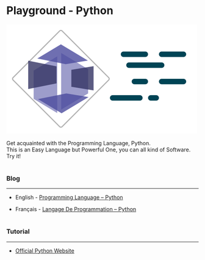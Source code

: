 # Playground - Python

![PProject](./images/project-default.png)

Get acquainted with the Programming Language, Python.
<br>
This is an Easy Language but Powerful One, you can all kind of Software.
<br>
Try it!
<br><br>


### Blog
---
- English - [Programming Language – Python](http://infinitesparkbox.com/blog/2022/07/17/programming-language-python/)

- Français - [Langage De Programmation – Python](http://infinitesparkbox.com/blog/2022/07/20/langage-de-programmation-python/)
<br><br>

### Tutorial
---
- [Official Python Website](https://docs.python.org/3.12/tutorial/index.html)